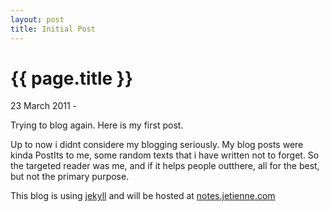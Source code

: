 ```yaml
---
layout: post
title: Initial Post
---
```


# {{ page.title }}

<p class='meta'>23 March 2011 -</p>

Trying to blog again. Here is my first post.

Up to now i didnt considere my blogging seriously. My blog posts were kinda PostIts to me, some random texts
that i have written not to forget. So the targeted reader was me, and if it helps people outthere, all for
the best, but not the primary purpose.

This blog is using [jekyll](http://jekyllrb.com/) and will be hosted at [notes.jetienne.com](http://notes.jetienne.com)


